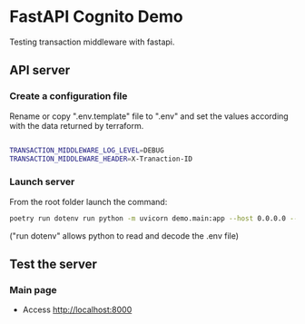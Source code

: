 # FastAPI Cognito Demo

Testing transaction middleware with fastapi.


## API server

### Create a configuration file

Rename or copy ".env.template" file to ".env" and set the values according with the data returned by terraform.

```bash

TRANSACTION_MIDDLEWARE_LOG_LEVEL=DEBUG
TRANSACTION_MIDDLEWARE_HEADER=X-Tranaction-ID

```

### Launch server

From the root folder launch the command:

```bash
poetry run dotenv run python -m uvicorn demo.main:app --host 0.0.0.0 --port 8000 --reload
```

("run dotenv" allows python to read and decode the .env file)



## Test the server

### Main page

- Access [http://localhost:8000](http://localhost:8000)

